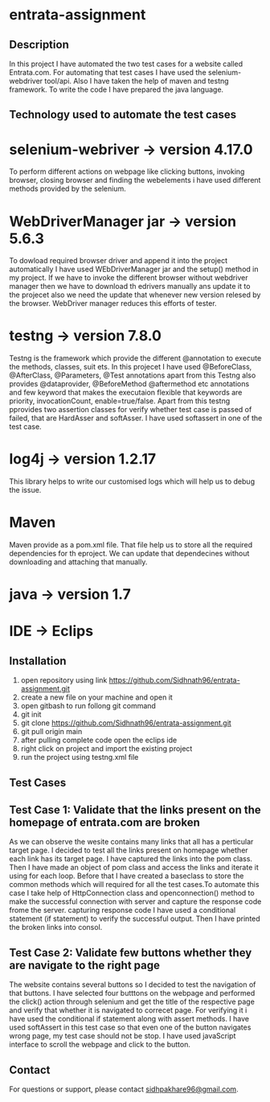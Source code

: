 # entrata-assignment

## Description
In this project I have automated the two test cases for a website called Entrata.com. For automating that test cases I have used the selenium-webdriver tool/api. Also I have taken the help of maven and testng framework. To write the code I have prepared the java language.


## Technology used to automate the test cases
# selenium-webriver  -> version 4.17.0
To perform different actions on webpage like clicking buttons, invoking browser, closing browser and finding the webelements i have used different methods provided by the selenium. 
      
# WebDriverManager jar -> version 5.6.3
To dowload required browser driver and append it into the project automatically I have used WEbDriverManager jar and the setup() method in my project. If we have to invoke the different browser without webdriver manager then we have to download th edrivers manually ans update it to the projecet also we need the update that whenever new version relesed by the browser. WebDriver manager reduces this efforts of tester. 
    
# testng -> version 7.8.0
Testng is the framework which provide the different @annotation to execute the methods, classes, suit ets. In this projecet I have used  @BeforeClass, @AfterClass, @Parameters, @Test annotations apart from this Testng also provides @dataprovider, @BeforeMethod @aftermethod etc annotations and few keyword that makes the executaion flexible that keywords are priority, invocationCount, enable=true/false. Apart from this testng pprovides two assertion classes for verify whether test case is passed of failed, that are HardAsser and softAsser. I have used softassert in one of the test case.
    
# log4j -> version 1.2.17
This library helps to write our customised logs which will help us to debug the issue.

# Maven
Maven provide as a pom.xml file. That file help us to store all the required dependencies for th eproject. We can update that dependecines without downloading and attaching that manually. 
      
# java -> version 1.7

# IDE -> Eclips

## Installation
1. open repository using link https://github.com/Sidhnath96/entrata-assignment.git
2. create a new file on your machine and open it
3. open gitbash to run follong git command
4. git init
5. git clone https://github.com/Sidhnath96/entrata-assignment.git
6. git pull origin main
7. after pulling complete code open the eclips ide
8. right click on project and import the existing project
9. run the project using testng.xml file 


## Test Cases
## Test Case 1: Validate that the links present on the homepage of entrata.com are broken
As we can observe the wesite contains many links that all has a perticular target page. I decided to test all the links present on homepage whether each link has its target page. I have captured the links into the pom class. Then I have made an object of pom class and access the links and iterate it using for each loop. Before that I have created a baseclass to store the common methods which will required for all the test cases.To automate this case I take help of HttpConnection class and openconnection() method to make the successful connection with server and capture the response code frome the server. capturing response code I have used a conditional statement (if statement) to verify the successful output. Then I have printed the broken links into consol.
                
                
## Test Case 2: Validate few buttons whether they are navigate to the right page
The website contains several buttons so I decided to test the navigation of that buttons. I have selected four butttons on the webpage and performed the click() action through selenium and get the title of the respective page and verify that whether it is navigated to correcet page. For verifying it i have used the conditional if statement along with assert methods. I have used softAssert in this test case so that even one of the button navigates wrong page, my test case should not be stop. I have used javaScript interface to scroll the webpage and click to the button. 



## Contact
For questions or support, please contact sidhpakhare96@gmail.com.
